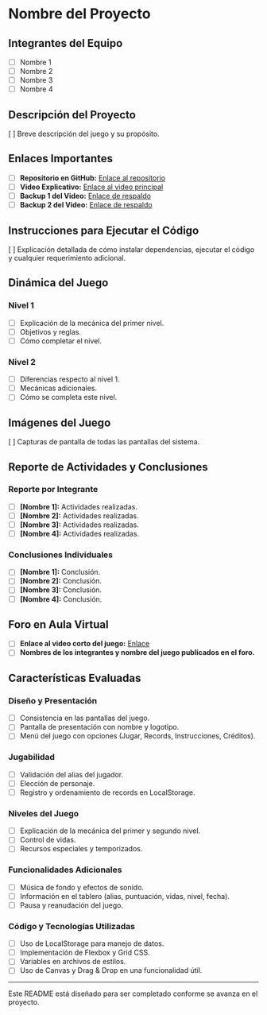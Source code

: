# Nombre del Proyecto

## Integrantes del Equipo
- [ ] Nombre 1
- [ ] Nombre 2
- [ ] Nombre 3
- [ ] Nombre 4

## Descripción del Proyecto
[ ] Breve descripción del juego y su propósito.

## Enlaces Importantes
- [ ] **Repositorio en GitHub:** [Enlace al repositorio](#)
- [ ] **Video Explicativo:** [Enlace al video principal](#)
- [ ] **Backup 1 del Video:** [Enlace de respaldo](#)
- [ ] **Backup 2 del Video:** [Enlace de respaldo](#)

## Instrucciones para Ejecutar el Código
[ ] Explicación detallada de cómo instalar dependencias, ejecutar el código y cualquier requerimiento adicional.

## Dinámica del Juego

### Nivel 1
- [ ] Explicación de la mecánica del primer nivel.
- [ ] Objetivos y reglas.
- [ ] Cómo completar el nivel.

### Nivel 2
- [ ] Diferencias respecto al nivel 1.
- [ ] Mecánicas adicionales.
- [ ] Cómo se completa este nivel.

## Imágenes del Juego
[ ] Capturas de pantalla de todas las pantallas del sistema.

## Reporte de Actividades y Conclusiones

### Reporte por Integrante
- [ ] **[Nombre 1]:** Actividades realizadas.
- [ ] **[Nombre 2]:** Actividades realizadas.
- [ ] **[Nombre 3]:** Actividades realizadas.
- [ ] **[Nombre 4]:** Actividades realizadas.

### Conclusiones Individuales
- [ ] **[Nombre 1]:** Conclusión.
- [ ] **[Nombre 2]:** Conclusión.
- [ ] **[Nombre 3]:** Conclusión.
- [ ] **[Nombre 4]:** Conclusión.

## Foro en Aula Virtual
- [ ] **Enlace al video corto del juego:** [Enlace](#)
- [ ] **Nombres de los integrantes y nombre del juego publicados en el foro.**

## Características Evaluadas

### Diseño y Presentación
- [ ] Consistencia en las pantallas del juego.
- [ ] Pantalla de presentación con nombre y logotipo.
- [ ] Menú del juego con opciones (Jugar, Records, Instrucciones, Créditos).

### Jugabilidad
- [ ] Validación del alias del jugador.
- [ ] Elección de personaje.
- [ ] Registro y ordenamiento de records en LocalStorage.

### Niveles del Juego
- [ ] Explicación de la mecánica del primer y segundo nivel.
- [ ] Control de vidas.
- [ ] Recursos especiales y temporizados.

### Funcionalidades Adicionales
- [ ] Música de fondo y efectos de sonido.
- [ ] Información en el tablero (alias, puntuación, vidas, nivel, fecha).
- [ ] Pausa y reanudación del juego.

### Código y Tecnologías Utilizadas
- [ ] Uso de LocalStorage para manejo de datos.
- [ ] Implementación de Flexbox y Grid CSS.
- [ ] Variables en archivos de estilos.
- [ ] Uso de Canvas y Drag & Drop en una funcionalidad útil.

---
Este README está diseñado para ser completado conforme se avanza en el proyecto.


